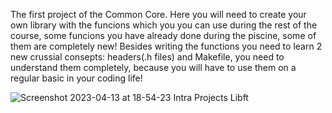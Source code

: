 The first project of the Common Core. Here you will need to create your own library with the funcions which you you can use during the rest of the course, some funcions you have already done during the piscine, some of them are completely new! Besides writing the functions you need to learn 2 new crussial consepts: headers(.h files) and Makefile, you need to understand them completely, because you will have to use them on a regular basic in your coding life!


![Screenshot 2023-04-13 at 18-54-23 Intra Projects Libft](https://user-images.githubusercontent.com/117525743/231844458-909ada76-689f-490b-a700-8576497aa2d4.png)
